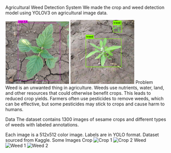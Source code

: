 Agricultural Weed Detection System
We made the crop and weed detection model using YOLOV3 on agricultural image data.

<img src="https://github.com/RathanGP/Agricultural_Weed_Detection_System/blob/main/performing_detection/data/detection/detection.jpg" alt="Detection" width="200" height="200"> 
<img src="https://github.com/RathanGP/Agricultural_Weed_Detection_System/blob/main/performing_detection/data/detection/detection_1.jpeg" alt="Detection 1" width="200" height="200">
Problem
Weed is an unwanted thing in agriculture. Weeds use nutrients, water, land, and other resources that could otherwise benefit crops. This leads to reduced crop yields. Farmers often use pesticides to remove weeds, which can be effective, but some pesticides may stick to crops and cause harm to humans.

Data
The dataset contains 1300 images of sesame crops and different types of weeds with labeled annotations.

Each image is a 512x512 color image.
Labels are in YOLO format.
Dataset sourced from Kaggle.
Some Images
Crop
<img src="https://www.googleapis.com/download/storage/v1/b/kaggle-user-content/o/inbox%2F3745280%2Fdd84e10cd56c74516656e1fee2742763%2Ftal_55.jpeg?generation=1589438968788391&alt=media" alt="Crop 1" width="200" height="200"> 
<img src="https://www.googleapis.com/download/storage/v1/b/kaggle-user-content/o/inbox%2F3745280%2Fbf8669472ca779a36fbd992c6ee80b9b%2Ftal_44.jpeg?generation=1589438975110310&alt=media" alt="Crop 2" width="200" height="200">
Weed
<img src="https://www.googleapis.com/download/storage/v1/b/kaggle-user-content/o/inbox%2F3745280%2F223e1ae1bc2b2d976ccf79685bb5ef24%2Fimage_359.jpeg?generation=1589439154681622&alt=media" alt="Weed 1" width="200" height="200"> 
<img src="https://www.googleapis.com/download/storage/v1/b/kaggle-user-content/o/inbox%2F3745280%2Fec12dbafbf4b5b6e1b46cc1a47e95147%2Fimage_528.jpeg?generation=1589439166010189&alt=media" alt="Weed 2" width="200" height="200">
